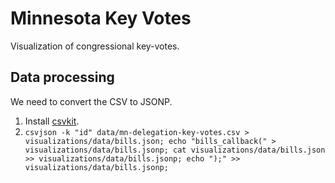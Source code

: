 # Minnesota Key Votes

Visualization of congressional key-votes.

## Data processing

We need to convert the CSV to JSONP.

1. Install [csvkit](http://csvkit.readthedocs.org/en/latest/index.html).
1. `csvjson -k "id" data/mn-delegation-key-votes.csv > visualizations/data/bills.json; echo "bills_callback(" > visualizations/data/bills.jsonp; cat visualizations/data/bills.json >> visualizations/data/bills.jsonp; echo ");" >> visualizations/data/bills.jsonp;`